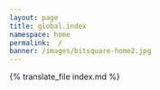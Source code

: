 ```yaml
---
layout: page
title: global.index
namespace: home
permalink:  /
banner: /images/bitsquare-home2.jpg
---
```


{% translate_file index.md %}

